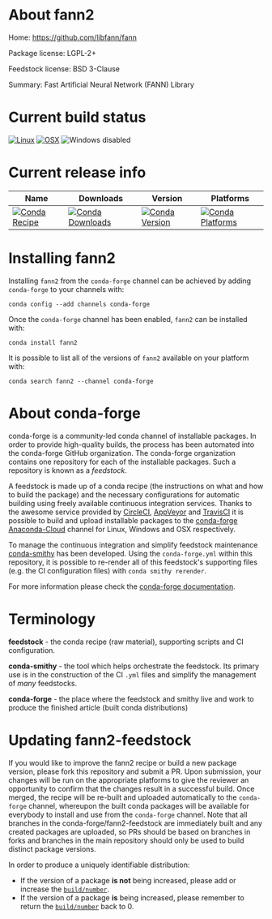 About fann2
===========

Home: https://github.com/libfann/fann

Package license: LGPL-2+

Feedstock license: BSD 3-Clause

Summary: Fast Artificial Neural Network (FANN) Library



Current build status
====================

[![Linux](https://img.shields.io/circleci/project/github/conda-forge/fann2-feedstock/master.svg?label=Linux)](https://circleci.com/gh/conda-forge/fann2-feedstock)
[![OSX](https://img.shields.io/travis/conda-forge/fann2-feedstock/master.svg?label=macOS)](https://travis-ci.org/conda-forge/fann2-feedstock)
![Windows disabled](https://img.shields.io/badge/Windows-disabled-lightgrey.svg)

Current release info
====================

| Name | Downloads | Version | Platforms |
| --- | --- | --- | --- |
| [![Conda Recipe](https://img.shields.io/badge/recipe-fann2-green.svg)](https://anaconda.org/conda-forge/fann2) | [![Conda Downloads](https://img.shields.io/conda/dn/conda-forge/fann2.svg)](https://anaconda.org/conda-forge/fann2) | [![Conda Version](https://img.shields.io/conda/vn/conda-forge/fann2.svg)](https://anaconda.org/conda-forge/fann2) | [![Conda Platforms](https://img.shields.io/conda/pn/conda-forge/fann2.svg)](https://anaconda.org/conda-forge/fann2) |

Installing fann2
================

Installing `fann2` from the `conda-forge` channel can be achieved by adding `conda-forge` to your channels with:

```
conda config --add channels conda-forge
```

Once the `conda-forge` channel has been enabled, `fann2` can be installed with:

```
conda install fann2
```

It is possible to list all of the versions of `fann2` available on your platform with:

```
conda search fann2 --channel conda-forge
```


About conda-forge
=================

conda-forge is a community-led conda channel of installable packages.
In order to provide high-quality builds, the process has been automated into the
conda-forge GitHub organization. The conda-forge organization contains one repository
for each of the installable packages. Such a repository is known as a *feedstock*.

A feedstock is made up of a conda recipe (the instructions on what and how to build
the package) and the necessary configurations for automatic building using freely
available continuous integration services. Thanks to the awesome service provided by
[CircleCI](https://circleci.com/), [AppVeyor](https://www.appveyor.com/)
and [TravisCI](https://travis-ci.org/) it is possible to build and upload installable
packages to the [conda-forge](https://anaconda.org/conda-forge)
[Anaconda-Cloud](https://anaconda.org/) channel for Linux, Windows and OSX respectively.

To manage the continuous integration and simplify feedstock maintenance
[conda-smithy](https://github.com/conda-forge/conda-smithy) has been developed.
Using the ``conda-forge.yml`` within this repository, it is possible to re-render all of
this feedstock's supporting files (e.g. the CI configuration files) with ``conda smithy rerender``.

For more information please check the [conda-forge documentation](https://conda-forge.org/docs/).

Terminology
===========

**feedstock** - the conda recipe (raw material), supporting scripts and CI configuration.

**conda-smithy** - the tool which helps orchestrate the feedstock.
                   Its primary use is in the construction of the CI ``.yml`` files
                   and simplify the management of *many* feedstocks.

**conda-forge** - the place where the feedstock and smithy live and work to
                  produce the finished article (built conda distributions)


Updating fann2-feedstock
========================

If you would like to improve the fann2 recipe or build a new
package version, please fork this repository and submit a PR. Upon submission,
your changes will be run on the appropriate platforms to give the reviewer an
opportunity to confirm that the changes result in a successful build. Once
merged, the recipe will be re-built and uploaded automatically to the
`conda-forge` channel, whereupon the built conda packages will be available for
everybody to install and use from the `conda-forge` channel.
Note that all branches in the conda-forge/fann2-feedstock are
immediately built and any created packages are uploaded, so PRs should be based
on branches in forks and branches in the main repository should only be used to
build distinct package versions.

In order to produce a uniquely identifiable distribution:
 * If the version of a package **is not** being increased, please add or increase
   the [``build/number``](https://conda.io/docs/user-guide/tasks/build-packages/define-metadata.html#build-number-and-string).
 * If the version of a package **is** being increased, please remember to return
   the [``build/number``](https://conda.io/docs/user-guide/tasks/build-packages/define-metadata.html#build-number-and-string)
   back to 0.
